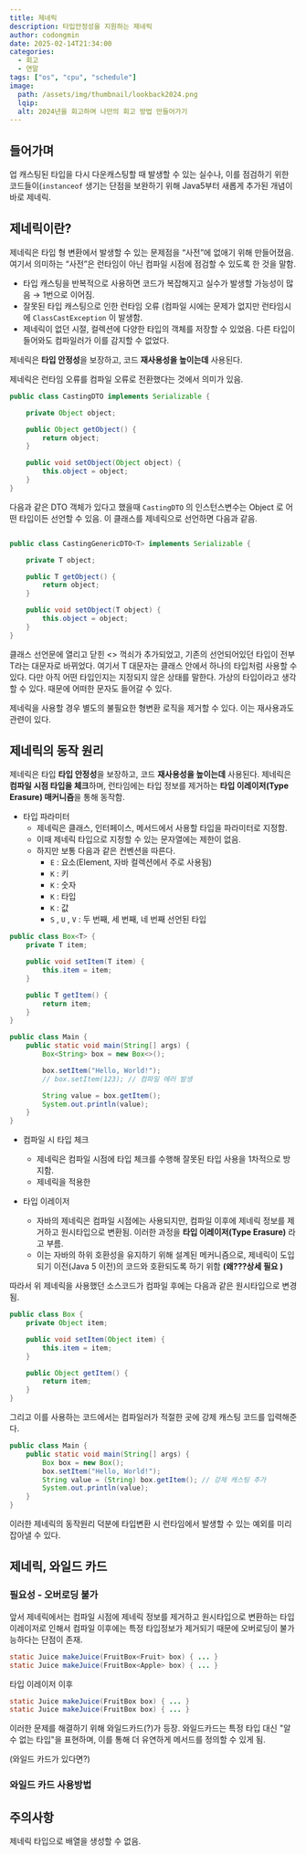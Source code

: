 ```yaml
---
title: 제네릭
description: 타입안정성을 지원하는 제네릭
author: codongmin
date: 2025-02-14T21:34:00
categories:
  - 회고
  - 연말
tags: ["os", "cpu", "schedule"]
image:
  path: /assets/img/thumbnail/lookback2024.png
  lqip:
  alt: 2024년을 회고하며 나만의 회고 방법 만들어가기
---
```


## 들어가며

업 캐스팅된 타입을 다시 다운캐스팅할 때 발생할 수 있는 실수나, 이를 점검하기 위한 코드들이(`instanceof` 생기는 단점을 보완하기 위해 Java5부터 새롭게 추가된 개념이 바로 제네릭.

## 제네릭이란?

제네릭은 타입 형 변환에서 발생할 수 있는 문제점을 “사전”에 없애기 위해 만들어졌음. 여기서 의미하는 “사전”은 런타임이 아닌 컴파일 시점에 점검할 수 있도록 한 것을 말함.

- 타입 캐스팅을 반복적으로 사용하면 코드가 복잡해지고 실수가 발생할 가능성이 많음 → 1번으로 이어짐.
- 잘못된 타입 캐스팅으로 인한 런타임 오류 (컴파일 시에는 문제가 없지만 런타임시에 `ClassCastException` 이 발생함.
- 제네릭이 없던 시절, 컬렉션에 다양한 타입의 객체를 저장할 수 있었음. 다른 타입이 들어와도 컴파일러가 이를 감지할 수 없었다.

제네릭은 **타입 안정성**을 보장하고, 코드 **재사용성을 높이는데** 사용된다.

제네릭은 런타임 오류를 컴파일 오류로 전환했다는 것에서 의미가 있음.

```java
public class CastingDTO implements Serializable {

    private Object object;

    public Object getObject() {
        return object;
    }

    public void setObject(Object object) {
        this.object = object;
    }
}
```

다음과 같은 DTO 객체가 있다고 했을때 `CastingDTO` 의 인스턴스변수는 Object 로 어떤 타입이든 선언할 수 있음. 이 클래스를 제네릭으로 선언하면 다음과 같음.

```java

public class CastingGenericDTO<T> implements Serializable {

    private T object;

    public T getObject() {
        return object;
    }

    public void setObject(T object) {
        this.object = object;
    }
}

```

클래스 선언문에 열리고 닫힌 <> 꺽쇠가 추가되었고, 기존의 선언되어있던 타입이 전부 T라는 대문자로 바뀌었다. 여기서 T 대문자는 클래스 안에서 하나의 타입처럼 사용할 수 있다. 다만 아직 어떤 타입인지는 지정되지 않은 상태를 말한다. 가상의 타입이라고 생각할 수 있다. 때문에 어떠한 문자도 들어갈 수 있다.

제네릭을 사용할 경우 별도의 불필요한 형변환 로직을 제거할 수 있다. 이는 재사용과도 관련이 있다.

## 제네릭의 동작 원리

제네릭은 타입
**타입 안정성**을 보장하고, 코드 **재사용성을 높이는데** 사용된다. 제네릭은 **컴파일 시점 타입을 체크**하며, 런타임에는 타입 정보를 제거하는 **타입 이레이저(Type Erasure) 매커니즘**을 통해 동작함.

- 타입 파라미터
  - 제네릭은 클래스, 인터페이스, 메서드에서 사용할 타입을 파라미터로 지정함.
  - 이때 제네릭 타입으로 지정할 수 있는 문자열에는 제한이 없음.
  - 하지만 보통 다음과 같은 컨벤션을 따른다.
    - `E` : 요소(Element, 자바 컬렉션에서 주로 사용됨)
    - `K` : 키
    - `K` : 숫자
    - `K` : 타입
    - `K` : 값
    - `S` , `U` , `V` : 두 번째, 세 번째, 네 번째 선언된 타입

```java
public class Box<T> {
    private T item;

    public void setItem(T item) {
        this.item = item;
    }

    public T getItem() {
        return item;
    }
}

public class Main {
    public static void main(String[] args) {
        Box<String> box = new Box<>();

        box.setItem("Hello, World!");
        // box.setItem(123); // 컴파일 에러 발생

        String value = box.getItem();
        System.out.println(value);
    }
}
```

- 컴파일 시 타입 체크

  - 제네릭은 컴파일 시점에 타입 체크를 수행해 잘못된 타입 사용을 1차적으로 방지함.
  - 제네릭을 적용한

- 타입 이레이저

  - 자바의 제네릭은 컴파일 시점에는 사용되지만, 컴파일 이후에 제네릭 정보를 제거하고 원시타입으로 변환됨. 이러한 과정을 **타입 이레이저(Type Erasure)** 라고 부름.
  - 이는 자바의 하위 호환성을 유지하기 위해 설계된 메커니즘으로, 제네릭이 도입되기 이전(Java 5 이전)의 코드와 호환되도록 하기 위함 **(왜???상세 필요 )**

따라서 위 제네릭을 사용했던 소스코드가 컴파일 후에는 다음과 같은 원시타입으로 변경됨.

```java
public class Box {
    private Object item;

    public void setItem(Object item) {
        this.item = item;
    }

    public Object getItem() {
        return item;
    }
}
```

그리고 이를 사용하는 코드에서는 컴파일러가 적절한 곳에 강제 캐스팅 코드를 입력해준다.

```java
public class Main {
    public static void main(String[] args) {
        Box box = new Box();
        box.setItem("Hello, World!");
        String value = (String) box.getItem(); // 강제 캐스팅 추가
        System.out.println(value);
    }
}
```

이러한 제네릭의 동작원리 덕분에 타입변환 시 런타임에서 발생할 수 있는 예외를 미리 잡아낼 수 있다.

## 제네릭, 와일드 카드

### 필요성 - 오버로딩 불가

앞서 제네릭에서는 컴파일 시점에 제네릭 정보를 제거하고 원시타입으로 변환하는 타입 이레이저로 인해서 컴파일 이후에는 특정 타입정보가 제거되기 때문에 오버로딩이 불가능하다는 단점이 존재.

```java
static Juice makeJuice(FruitBox<Fruit> box) { ... }
static Juice makeJuice(FruitBox<Apple> box) { ... }
```

타입 이레이저 이후

```java
static Juice makeJuice(FruitBox box) { ... }
static Juice makeJuice(FruitBox box) { ... }
```

이러한 문제를 해결하기 위해 와일드카드(?)가 등장. 와일드카드는 특정 타입 대신 "알 수 없는 타입"을 표현하며, 이를 통해 더 유연하게 메서드를 정의할 수 있게 됨.

(와일드 카드가 있다면?)

### 와일드 카드 사용방법

## 주의사항

제네릭 타입으로 배열을 생성할 수 없음.
